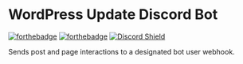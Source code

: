 # WordPress Update Discord Bot
[![forthebadge](https://forthebadge.com/images/badges/built-with-wordpress.svg)](https://forthebadge.com)
[![forthebadge](https://forthebadge.com/images/badges/0-percent-optimized.svg)](https://forthebadge.com)
[![Discord Shield](https://discordapp.com/api/guilds/823021126199934977/widget.png?style=shield)](https://revive.today/discord)

Sends post and page interactions to a designated bot user webhook.
